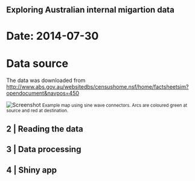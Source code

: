 ## Exploring Australian internal migartion data

# Date: 2014-07-30

# Data source

The data was downloaded from http://www.abs.gov.au/websitedbs/censushome.nsf/home/factsheetsim?opendocument&navpos=450

![Screenshot](pictures/samplemap01.jpg)
<small>Example map using sine wave connectors. Arcs are coloured green at source and red at destination.</small></center>

## 2 | Reading the data


## 3 | Data processing


## 4 | Shiny app